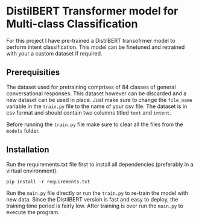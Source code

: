 # DistilBERT Transformer model for Multi-class Classification
For this project I have pre-trained a DistilBERT transofrmer model to perform intent classification. This model can be finetuned and retrained with your a custom dataset if required.

## Prerequisities

The dataset used for pretraining comprises of 84 classes of general conversational responses. This dataset however can be discarded and a new dataset can be used in place. Just make sure to change the `file_name` variable in the `train.py` file to the name of your csv file. The dataset is in csv format and should contain two columns titled `text` and `intent`. 

Before running the `train.py` file make sure to clear all the files from the `models` folder.

## Installation

Run the requirements.txt file first to install all dependencies (preferably in a virtual environment).

    pip install -r requirements.txt

Run the `main.py` file directly or run the `train.py` to re-train the model with new data. Since the DistilBERT version is fast and easy to deploy, the training time period is fairly low. After training is over run the `main.py` to execute the program.


